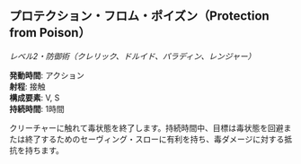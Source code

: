 ## プロテクション・フロム・ポイズン（Protection from Poison）
*レベル2・防御術（クレリック、ドルイド、パラディン、レンジャー）*

**発動時間**: アクション  
**射程**: 接触  
**構成要素**: V, S  
**持続時間**: 1時間

クリーチャーに触れて毒状態を終了します。持続時間中、目標は毒状態を回避または終了するためのセーヴィング・スローに有利を持ち、毒ダメージに対する抵抗を持ちます。
